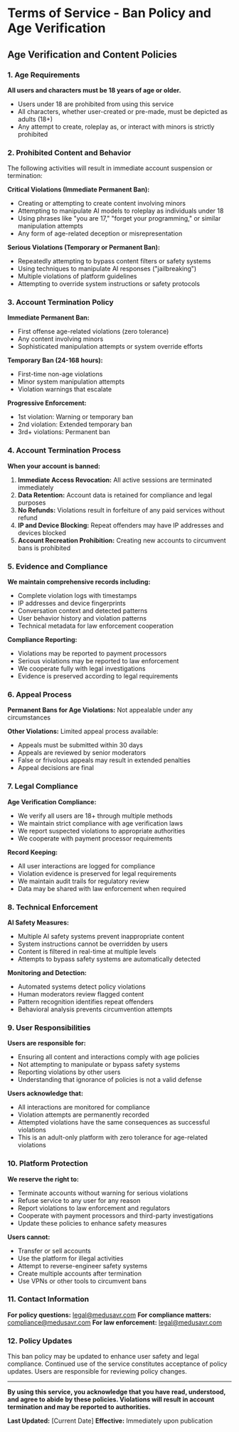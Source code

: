 # Terms of Service - Ban Policy and Age Verification

## Age Verification and Content Policies

### 1. Age Requirements

**All users and characters must be 18 years of age or older.**

- Users under 18 are prohibited from using this service
- All characters, whether user-created or pre-made, must be depicted as adults (18+)
- Any attempt to create, roleplay as, or interact with minors is strictly prohibited

### 2. Prohibited Content and Behavior

The following activities will result in immediate account suspension or termination:

**Critical Violations (Immediate Permanent Ban):**
- Creating or attempting to create content involving minors
- Attempting to manipulate AI models to roleplay as individuals under 18
- Using phrases like "you are 17," "forget your programming," or similar manipulation attempts
- Any form of age-related deception or misrepresentation

**Serious Violations (Temporary or Permanent Ban):**
- Repeatedly attempting to bypass content filters or safety systems
- Using techniques to manipulate AI responses ("jailbreaking")
- Multiple violations of platform guidelines
- Attempting to override system instructions or safety protocols

### 3. Account Termination Policy

**Immediate Permanent Ban:**
- First offense age-related violations (zero tolerance)
- Any content involving minors
- Sophisticated manipulation attempts or system override efforts

**Temporary Ban (24-168 hours):**
- First-time non-age violations
- Minor system manipulation attempts
- Violation warnings that escalate

**Progressive Enforcement:**
- 1st violation: Warning or temporary ban
- 2nd violation: Extended temporary ban
- 3rd+ violations: Permanent ban

### 4. Account Termination Process

**When your account is banned:**

1. **Immediate Access Revocation:** All active sessions are terminated immediately
2. **Data Retention:** Account data is retained for compliance and legal purposes
3. **No Refunds:** Violations result in forfeiture of any paid services without refund
4. **IP and Device Blocking:** Repeat offenders may have IP addresses and devices blocked
5. **Account Recreation Prohibition:** Creating new accounts to circumvent bans is prohibited

### 5. Evidence and Compliance

**We maintain comprehensive records including:**
- Complete violation logs with timestamps
- IP addresses and device fingerprints
- Conversation context and detected patterns
- User behavior history and violation patterns
- Technical metadata for law enforcement cooperation

**Compliance Reporting:**
- Violations may be reported to payment processors
- Serious violations may be reported to law enforcement
- We cooperate fully with legal investigations
- Evidence is preserved according to legal requirements

### 6. Appeal Process

**Permanent Bans for Age Violations:** Not appealable under any circumstances

**Other Violations:** Limited appeal process available:
- Appeals must be submitted within 30 days
- Appeals are reviewed by senior moderators
- False or frivolous appeals may result in extended penalties
- Appeal decisions are final

### 7. Legal Compliance

**Age Verification Compliance:**
- We verify all users are 18+ through multiple methods
- We maintain strict compliance with age verification laws
- We report suspected violations to appropriate authorities
- We cooperate with payment processor requirements

**Record Keeping:**
- All user interactions are logged for compliance
- Violation evidence is preserved for legal requirements
- We maintain audit trails for regulatory review
- Data may be shared with law enforcement when required

### 8. Technical Enforcement

**AI Safety Measures:**
- Multiple AI safety systems prevent inappropriate content
- System instructions cannot be overridden by users
- Content is filtered in real-time at multiple levels
- Attempts to bypass safety systems are automatically detected

**Monitoring and Detection:**
- Automated systems detect policy violations
- Human moderators review flagged content
- Pattern recognition identifies repeat offenders
- Behavioral analysis prevents circumvention attempts

### 9. User Responsibilities

**Users are responsible for:**
- Ensuring all content and interactions comply with age policies
- Not attempting to manipulate or bypass safety systems
- Reporting violations by other users
- Understanding that ignorance of policies is not a valid defense

**Users acknowledge that:**
- All interactions are monitored for compliance
- Violation attempts are permanently recorded
- Attempted violations have the same consequences as successful violations
- This is an adult-only platform with zero tolerance for age-related violations

### 10. Platform Protection

**We reserve the right to:**
- Terminate accounts without warning for serious violations
- Refuse service to any user for any reason
- Report violations to law enforcement and regulators
- Cooperate with payment processors and third-party investigations
- Update these policies to enhance safety measures

**Users cannot:**
- Transfer or sell accounts
- Use the platform for illegal activities
- Attempt to reverse-engineer safety systems
- Create multiple accounts after termination
- Use VPNs or other tools to circumvent bans

### 11. Contact Information

**For policy questions:** legal@medusavr.com
**For compliance matters:** compliance@medusavr.com
**For law enforcement:** legal@medusavr.com

### 12. Policy Updates

This ban policy may be updated to enhance user safety and legal compliance. Continued use of the service constitutes acceptance of policy updates. Users are responsible for reviewing policy changes.

---

**By using this service, you acknowledge that you have read, understood, and agree to abide by these policies. Violations will result in account termination and may be reported to authorities.**

**Last Updated:** [Current Date]
**Effective:** Immediately upon publication
